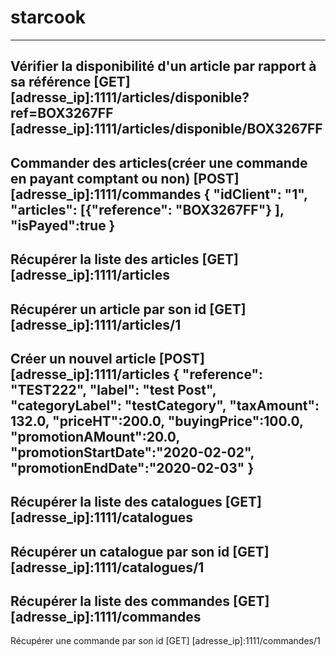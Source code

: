 # starcook

-------------------------------------------------------------------------
Vérifier la disponibilité d'un article par rapport à sa référence
[GET]
[adresse_ip]:1111/articles/disponible?ref=BOX3267FF
[adresse_ip]:1111/articles/disponible/BOX3267FF
-------------------------------------------------------------------------
Commander des articles(créer une commande en payant comptant ou non)
[POST]
[adresse_ip]:1111/commandes
{
    "idClient": "1",
    "articles": [{"reference": "BOX3267FF"} ],
    "isPayed":true
}
---------------------------------------------------------------------------
Récupérer la liste des articles
[GET]
[adresse_ip]:1111/articles
---------------------------------------------------------------------------
Récupérer un article par son id
[GET]
[adresse_ip]:1111/articles/1
---------------------------------------------------------------------------
Créer un nouvel article
[POST]
[adresse_ip]:1111/articles
{
    "reference": "TEST222",
    "label": "test Post",
    "categoryLabel": "testCategory",
    "taxAmount": 132.0,
    "priceHT":200.0,
    "buyingPrice":100.0,
    "promotionAMount":20.0,
    "promotionStartDate":"2020-02-02",
    "promotionEndDate":"2020-02-03"
}
---------------------------------------------------------------------------
Récupérer la liste des catalogues
[GET]
[adresse_ip]:1111/catalogues
---------------------------------------------------------------------------
Récupérer un catalogue par son id
[GET]
[adresse_ip]:1111/catalogues/1
---------------------------------------------------------------------------
Récupérer la liste des commandes
[GET]
[adresse_ip]:1111/commandes
---------------------------------------------------------------------------
Récupérer une commande par son id
[GET]
[adresse_ip]:1111/commandes/1
